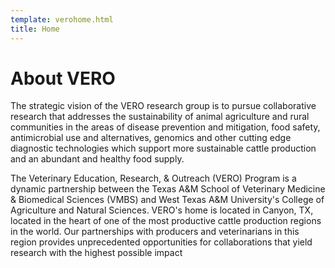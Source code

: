 ```yaml
---
template: verohome.html
title: Home
---
```


# About VERO
The strategic vision of the VERO research group is to pursue collaborative research that addresses the sustainability of animal agriculture and rural communities in the areas of disease prevention and mitigation, food safety, antimicrobial use and alternatives, genomics and other cutting edge diagnostic technologies which support more sustainable cattle production and an abundant and healthy food supply. 

The Veterinary Education, Research, & Outreach (VERO) Program is a dynamic partnership between the Texas A&M School of Veterinary Medicine & Biomedical Sciences (VMBS) and West Texas A&M University's College of Agriculture and Natural Sciences.  VERO's home is located in Canyon, TX, located in the heart of one of the most productive cattle production regions in the world. Our partnerships with producers and veterinarians in this region provides unprecedented opportunities for collaborations that yield research with the highest possible impact   
